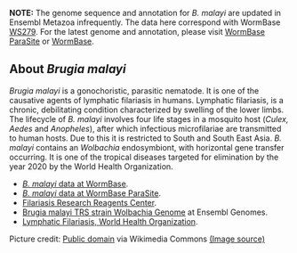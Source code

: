 
**NOTE:** The genome sequence and annotation for *B. malayi* are updated
in Ensembl Metazoa infrequently. The data here correspond
with WormBase
[WS279](https://downloads.wormbase.org/releases/WS279/species/b_malayi/).
For the latest genome and annotation, please visit [WormBase
ParaSite](https://parasite.wormbase.org/Brugia_malayi_prjna10729/) or [WormBase](https://wormbase.org/species/b_malayi). 

About *Brugia malayi*
---------------------

*Brugia malayi* is a gonochoristic, parasitic nematode. It is one of the
causative agents of lymphatic filariasis in humans. Lymphatic
filariasis, is a chronic, debilitating condition characterized by
swelling of the lower limbs. The lifecycle of *B. malayi* involves four
life stages in a mosquito host (*Culex, Aedes* and *Anopheles*), after
which infectious microfilariae are transmitted to human hosts. Due to
this it is restricted to South and South East Asia. *B. malayi* contains
an *Wolbachia* endosymbiont, with horizontal gene transfer occurring. It
is one of the tropical diseases targeted for elimination by the year
2020 by the World Health Organization.

-   [*B. malayi* data at
    WormBase](http://www.wormbase.org/species/b_malayi).
-   [*B. malayi* data at WormBase
    ParaSite](http://parasite.wormbase.org/Brugia_malayi_prjna10729/).
-   [Filariasis Research Reagents
    Center](http://www.filariasiscenter.org).
-   [Brugia malayi TRS strain Wolbachia Genome](https://bacteria.ensembl.org/Wolbachia_endosymbiont_strain_trs_of_brugia_malayi_gca_000008385) at Ensembl Genomes.
-   [Lymphatic Filariasis, World Health Organization](http://www.who.int/mediacentre/factsheets/fs102/en/).

Picture credit:
[Public domain](https://commons.wikimedia.org/wiki/Main_Page) via Wikimedia Commons [(Image source)](https://commons.wikimedia.org/wiki/File:Brugia_malayi.JPG)
